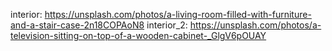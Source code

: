 interior: https://unsplash.com/photos/a-living-room-filled-with-furniture-and-a-stair-case-2n18COPAoN8
interior_2: https://unsplash.com/photos/a-television-sitting-on-top-of-a-wooden-cabinet-_GlgV6pOUAY